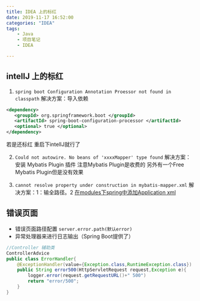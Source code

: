 ```yaml
---
title: IDEA 上的标红
date: 2019-11-17 16:52:00
categories: "IDEA"
tags:
	- Java
	- 项目笔记
	- IDEA

---
```

## intellJ 上的标红

1. `spring boot Configuration Annotation Proessor not found in classpath`
解决方案：导入依赖
```xml
<dependency>
   <groupId> org.springframework.boot </groupId>
   <artifactId> spring-boot-configuration-processor </artifactId>
   <optional> true </optional>
</dependency>
```
若是还标红 重启下intellJ就行了

2. `Could not autowire. No beans of 'xxxxMapper' type found`
解决方案：安装 Mybatis Plugin 插件
注意Mybatis Plugin是收费的 另外有一个Free Mybatis Plugin但是没有效果

3. `cannot resolve property under construction in mybatis-mapper.xml`
解决方案：1：输全路径。2 [在modules下spring中添加Application xml](http://blog.canang.com.my/2016/06/03/intellij-idea-cannot-resolve-property-key/)
<!-- more -->
## 错误页面
- 错误页面路径配置 `server.error.path(默认error)`
- 异常处理器来进行日志输出（Spring Boot提供了） 

```java
//Controller 辅助类
ControllerAdvice
public class ErrorHandler{
	@ExceptionHandler(value={Exception.class,RuntimeException.class})
	public String error500(HttpServletRequest request,Exception e){
		logger.error(request.getRequestURL()+" 500")
		return "error/500";
	}
}
```
